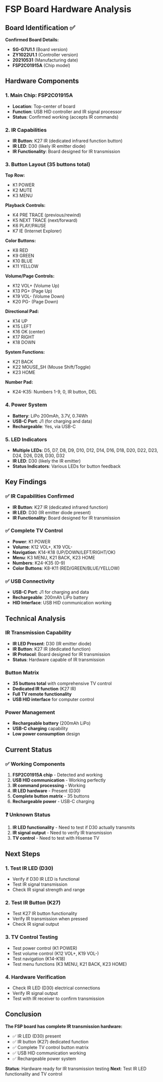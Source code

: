 # FSP Board Hardware Analysis

## Board Identification ✅

**Confirmed Board Details:**
- **SG-G7U1.1** (Board version)
- **ZY1022U1.1** (Controller version) 
- **20210531** (Manufacturing date)
- **FSP2C01915A** (Chip model)

## Hardware Components

### 1. **Main Chip: FSP2C01915A**
- **Location**: Top-center of board
- **Function**: USB HID controller and IR signal processor
- **Status**: Confirmed working (accepts IR commands)

### 2. **IR Capabilities**
- **IR Button**: K27 IR (dedicated infrared function button)
- **IR LED**: D30 (likely IR emitter diode)
- **IR Functionality**: Board designed for IR transmission

### 3. **Button Layout (35 buttons total)**

**Top Row:**
- K1 POWER
- K2 MUTE  
- K3 MENU

**Playback Controls:**
- K4 PRE TRACE (previous/rewind)
- K5 NEXT TRACE (next/forward)
- K6 PLAY/PAUSE
- K7 IE (Internet Explorer)

**Color Buttons:**
- K8 RED
- K9 GREEN
- K10 BLUE
- K11 YELLOW

**Volume/Page Controls:**
- K12 VOL+ (Volume Up)
- K13 PG+ (Page Up)
- K19 VOL- (Volume Down)
- K20 PG- (Page Down)

**Directional Pad:**
- K14 UP
- K15 LEFT
- K16 OK (center)
- K17 RIGHT
- K18 DOWN

**System Functions:**
- K21 BACK
- K22 MOUSE_SH (Mouse Shift/Toggle)
- K23 HOME

**Number Pad:**
- K24-K35: Numbers 1-9, 0, IR button, DEL

### 4. **Power System**
- **Battery**: LiPo 200mAh, 3.7V, 0.74Wh
- **USB-C Port**: J1 (for charging and data)
- **Rechargeable**: Yes, via USB-C

### 5. **LED Indicators**
- **Multiple LEDs**: D5, D7, D8, D9, D10, D12, D14, D16, D18, D20, D22, D23, D24, D26, D28, D30, D32
- **IR LED**: D30 (likely the IR emitter)
- **Status Indicators**: Various LEDs for button feedback

## Key Findings

### ✅ **IR Capabilities Confirmed**
- **IR Button**: K27 IR (dedicated infrared function)
- **IR LED**: D30 (IR emitter diode present)
- **IR Functionality**: Board designed for IR transmission

### ✅ **Complete TV Control**
- **Power**: K1 POWER
- **Volume**: K12 VOL+, K19 VOL-
- **Navigation**: K14-K18 (UP/DOWN/LEFT/RIGHT/OK)
- **Menu**: K3 MENU, K21 BACK, K23 HOME
- **Numbers**: K24-K35 (0-9)
- **Color Buttons**: K8-K11 (RED/GREEN/BLUE/YELLOW)

### ✅ **USB Connectivity**
- **USB-C Port**: J1 for charging and data
- **Rechargeable**: 200mAh LiPo battery
- **HID Interface**: USB HID communication working

## Technical Analysis

### **IR Transmission Capability**
- **IR LED Present**: D30 (IR emitter diode)
- **IR Button**: K27 IR (dedicated function)
- **IR Protocol**: Board designed for IR transmission
- **Status**: Hardware capable of IR transmission

### **Button Matrix**
- **35 buttons total** with comprehensive TV control
- **Dedicated IR function** (K27 IR)
- **Full TV remote functionality**
- **USB HID interface** for computer control

### **Power Management**
- **Rechargeable battery** (200mAh LiPo)
- **USB-C charging** capability
- **Low power consumption** design

## Current Status

### ✅ **Working Components**
1. **FSP2C01915A chip** - Detected and working
2. **USB HID communication** - Working perfectly
3. **IR command processing** - Working
4. **IR LED hardware** - Present (D30)
5. **Complete button matrix** - 35 buttons
6. **Rechargeable power** - USB-C charging

### ❓ **Unknown Status**
1. **IR LED functionality** - Need to test if D30 actually transmits
2. **IR signal output** - Need to verify IR transmission
3. **TV control** - Need to test with Hisense TV

## Next Steps

### 1. **Test IR LED (D30)**
- Verify if D30 IR LED is functional
- Test IR signal transmission
- Check IR signal strength and range

### 2. **Test IR Button (K27)**
- Test K27 IR button functionality
- Verify IR transmission when pressed
- Check IR signal output

### 3. **TV Control Testing**
- Test power control (K1 POWER)
- Test volume control (K12 VOL+, K19 VOL-)
- Test navigation (K14-K18)
- Test menu functions (K3 MENU, K21 BACK, K23 HOME)

### 4. **Hardware Verification**
- Check IR LED (D30) electrical connections
- Verify IR signal output
- Test with IR receiver to confirm transmission

## Conclusion

**The FSP board has complete IR transmission hardware:**
- ✅ IR LED (D30) present
- ✅ IR button (K27) dedicated function
- ✅ Complete TV control button matrix
- ✅ USB HID communication working
- ✅ Rechargeable power system

**Status**: Hardware ready for IR transmission testing
**Next**: Test IR LED functionality and TV control
